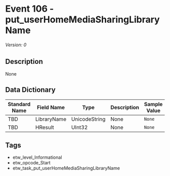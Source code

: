 # Event 106 - put_userHomeMediaSharingLibraryName
###### Version: 0

## Description
None

## Data Dictionary
|Standard Name|Field Name|Type|Description|Sample Value|
|---|---|---|---|---|
|TBD|LibraryName|UnicodeString|None|`None`|
|TBD|HResult|UInt32|None|`None`|

## Tags
* etw_level_Informational
* etw_opcode_Start
* etw_task_put_userHomeMediaSharingLibraryName